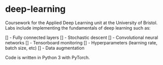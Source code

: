 # deep-learning
Coursework for the Applied Deep Learning unit at the University of Bristol. Labs include implementing the fundamentals of deep learning such as:

[] - Fully connected layers
[] - Stochastic descent
[] - Convolutional neural networks
[] - Tensorboard monitoring
[] - Hyperparameters (learning rate, batch size, etc)
[] - Data augmentation

Code is written in Python 3 with PyTorch.
